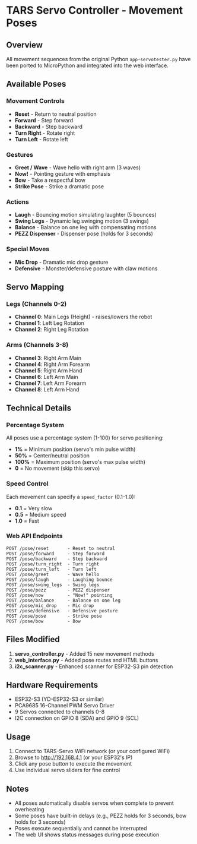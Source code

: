 # TARS Servo Controller - Movement Poses

## Overview
All movement sequences from the original Python `app-servotester.py` have been ported to MicroPython and integrated into the web interface.

## Available Poses

### Movement Controls
- **Reset** - Return to neutral position
- **Forward** - Step forward
- **Backward** - Step backward  
- **Turn Right** - Rotate right
- **Turn Left** - Rotate left

### Gestures
- **Greet / Wave** - Wave hello with right arm (3 waves)
- **Now!** - Pointing gesture with emphasis
- **Bow** - Take a respectful bow
- **Strike Pose** - Strike a dramatic pose

### Actions
- **Laugh** - Bouncing motion simulating laughter (5 bounces)
- **Swing Legs** - Dynamic leg swinging motion (3 swings)
- **Balance** - Balance on one leg with compensating motions
- **PEZZ Dispenser** - Dispenser pose (holds for 3 seconds)

### Special Moves
- **Mic Drop** - Dramatic mic drop gesture
- **Defensive** - Monster/defensive posture with claw motions

## Servo Mapping

### Legs (Channels 0-2)
- **Channel 0**: Main Legs (Height) - raises/lowers the robot
- **Channel 1**: Left Leg Rotation
- **Channel 2**: Right Leg Rotation

### Arms (Channels 3-8)
- **Channel 3**: Right Arm Main
- **Channel 4**: Right Arm Forearm
- **Channel 5**: Right Arm Hand
- **Channel 6**: Left Arm Main  
- **Channel 7**: Left Arm Forearm
- **Channel 8**: Left Arm Hand

## Technical Details

### Percentage System
All poses use a percentage system (1-100) for servo positioning:
- **1%** = Minimum position (servo's min pulse width)
- **50%** = Center/neutral position
- **100%** = Maximum position (servo's max pulse width)
- **0** = No movement (skip this servo)

### Speed Control
Each movement can specify a `speed_factor` (0.1-1.0):
- **0.1** = Very slow
- **0.5** = Medium speed
- **1.0** = Fast

### Web API Endpoints
```
POST /pose/reset       - Reset to neutral
POST /pose/forward     - Step forward
POST /pose/backward    - Step backward
POST /pose/turn_right  - Turn right
POST /pose/turn_left   - Turn left
POST /pose/greet       - Wave hello
POST /pose/laugh       - Laughing bounce
POST /pose/swing_legs  - Swing legs
POST /pose/pezz        - PEZZ dispenser
POST /pose/now         - "Now!" pointing
POST /pose/balance     - Balance on one leg
POST /pose/mic_drop    - Mic drop
POST /pose/defensive   - Defensive posture
POST /pose/pose        - Strike pose
POST /pose/bow         - Bow
```

## Files Modified

1. **servo_controller.py** - Added 15 new movement methods
2. **web_interface.py** - Added pose routes and HTML buttons  
3. **i2c_scanner.py** - Enhanced scanner for ESP32-S3 pin detection

## Hardware Requirements

- ESP32-S3 (YD-ESP32-S3 or similar)
- PCA9685 16-Channel PWM Servo Driver
- 9 Servos connected to channels 0-8
- I2C connection on GPIO 8 (SDA) and GPIO 9 (SCL)

## Usage

1. Connect to TARS-Servo WiFi network (or your configured WiFi)
2. Browse to http://192.168.4.1 (or your ESP32's IP)
3. Click any pose button to execute the movement
4. Use individual servo sliders for fine control

## Notes

- All poses automatically disable servos when complete to prevent overheating
- Some poses have built-in delays (e.g., PEZZ holds for 3 seconds, bow holds for 3 seconds)
- Poses execute sequentially and cannot be interrupted
- The web UI shows status messages during pose execution
